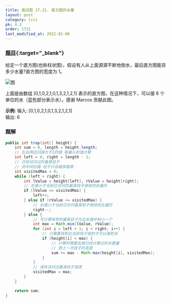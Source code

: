 ```yaml
---
title: 面试题 17.21. 直方图的水量
layout: post
category: lcci
pk: 4.3
order: 1721
last_modified_at: 2022-01-06
---
```


### [题目](https://leetcode-cn.com/volume-of-histogram-lcci/){:target="_blank"}

给定一个直方图(也称柱状图)，假设有人从上面源源不断地倒水，最后直方图能存多少水量?直方图的宽度为 1。

![图](https://cdn.jsdelivr.net/gh/PasseRR/JavaLeetCode/docs/images/4/1721/rainwatertrap.png)


上面是由数组 [0,1,0,2,1,0,1,3,2,1,2,1] 表示的直方图，在这种情况下，可以接 6 个单位的水（蓝色部分表示水）。感谢 Marcos 贡献此图。

**示例:**
输入: [0,1,0,2,1,0,1,3,2,1,2,1]  
输出: 6

### 题解

```java
public int trap(int[] height) {
    int sum = 0, length = height.length;
    // 左右两边扫描大于1的值 取最小的值计算
    int left = 0, right = length - 1;
    // 已经访问过的最高柱子
    // 向中间扫描 柱子只会越来越高
    int visitedMax = 0;
    while (left < right) {
        int lValue = height[left], rValue = height[right];
        // 左值小于当前已访问的最高柱子继续向右遍历
        if (lValue <= visitedMax) {
            left++;
        } else if (rValue <= visitedMax) {
            // 右值小于当前已访问最高柱子继续向左遍历
            right--;
        } else {
            // 可计算体积的最高柱子为左右值中较小一个
            int max = Math.min(lValue, rValue);
            for (int i = left + 1; i < right; i++) {
                // 只需要找到比当前柱子低的才可以接到水
                if (height[i] < max) {
                    // 计算时需要去掉已经计算过的水数量
                    // 即上一次柱子的高度
                    sum += max - Math.max(height[i], visitedMax);
                }
            }
            // 保存访问过最高柱子高度
            visitedMax = max;
        }
    }

    return sum;
}
```